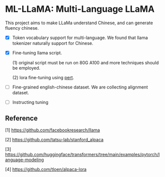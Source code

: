 # ML-LLaMA: Multi-Language LLaMA

This project aims to make LLaMa understand Chinese, and can generate fluency chinese. 

- [X] Token vocabulary support for multi-language. We found that llama tokenizer naturally support for Chinese. 
- [X] Fine-tuning llama script.  

  (1) original script must be run on 80G A100 and more techniques should be employed. 
  
  (2) lora fine-tuning using [pert](https://github.com/huggingface/peft).
  
- [ ] Fine-grained english-chinese dataset. We are collecting alignment dataset.
- [ ] Instructing tuning


## Reference 
[1] https://github.com/facebookresearch/llama 

[2] https://github.com/tatsu-lab/stanford_alpaca 

[3] https://github.com/huggingface/transformers/tree/main/examples/pytorch/language-modeling

[4] https://github.com/tloen/alpaca-lora
